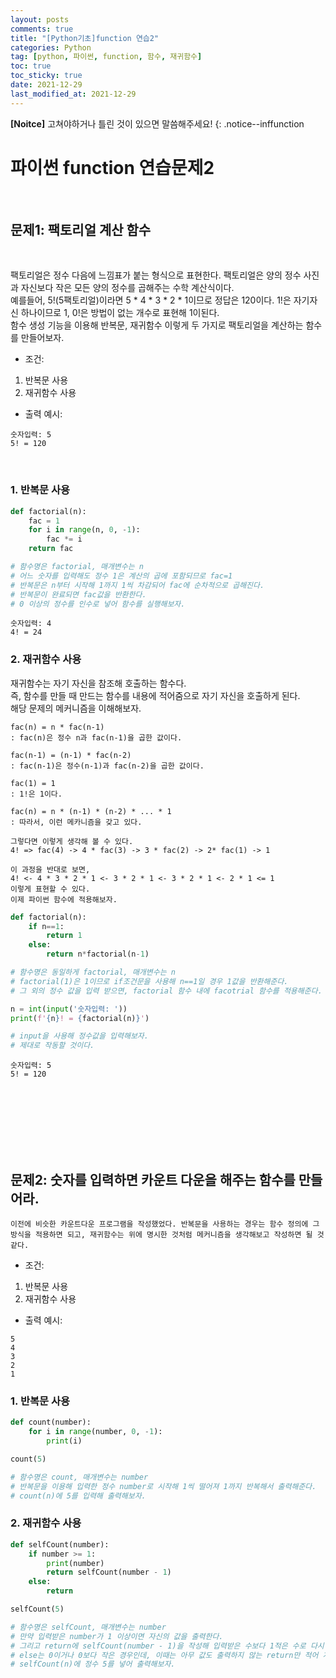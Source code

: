 ```yaml
---
layout: posts
comments: true
title: "[Python기초]function 연습2"
categories: Python
tag: [python, 파이썬, function, 함수, 재귀함수]
toc: true
toc_sticky: true
date: 2021-12-29
last_modified_at: 2021-12-29
---
```


**[Noitce]** 고쳐야하거나 틀린 것이 있으면 말씀해주세요!
{: .notice--inffunction
<br>

# 파이썬 function 연습문제2




<br>

## 문제1: **팩토리얼 계산 함수**



<br>

팩토리얼은 정수 다음에 느낌표가 붙는 형식으로 표현한다. 팩토리얼은 양의 정수 사진과 자신보다 작은 모든 양의 정수를 곱해주는 수학 계산식이다.   
예를들어, 5!(5팩토리얼)이라면 5 * 4 * 3 * 2 * 1이므로 정답은 120이다. 1!은 자기자신 하나이므로 1, 0!은 방법이 없는 개수로 표현해 1이된다.  
함수 생성 기능을 이용해 반복문, 재귀함수 이렇게 두 가지로 팩토리얼을 계산하는 함수를 만들어보자.
<br>

- 조건:
1. 반복문 사용
2. 재귀함수 사용

- 출력 예시:
```
숫자입력: 5
5! = 120
```
<br>

### 1. 반복문 사용 

```python
def factorial(n):
    fac = 1
    for i in range(n, 0, -1):
        fac *= i
    return fac

# 함수명은 factorial, 매개변수는 n
# 어느 숫자를 입력해도 정수 1은 계산의 곱에 포함되므로 fac=1
# 반복문은 n부터 시작해 1까지 1씩 차감되어 fac에 순차적으로 곱해진다. 
# 반복문이 완료되면 fac값을 반환한다.
# 0 이상의 정수를 인수로 넣어 함수를 실행해보자.
```
```
숫자입력: 4
4! = 24
```

### 2. 재귀함수 사용

 재귀함수는 자기 자신을 참조해 호출하는 함수다.  
 즉, 함수를 만들 때 만드는 함수를 내용에 적어줌으로 자기 자신을 호출하게 된다.  
 해당 문제의 메커니즘을 이해해보자.

```
fac(n) = n * fac(n-1)
: fac(n)은 정수 n과 fac(n-1)을 곱한 값이다.

fac(n-1) = (n-1) * fac(n-2)
: fac(n-1)은 정수(n-1)과 fac(n-2)을 곱한 값이다.

fac(1) = 1
: 1!은 1이다.

fac(n) = n * (n-1) * (n-2) * ... * 1
: 따라서, 이런 메카니즘을 갖고 있다.

그렇다면 이렇게 생각해 볼 수 있다.
4! => fac(4) -> 4 * fac(3) -> 3 * fac(2) -> 2* fac(1) -> 1

이 과정을 반대로 보면,
4! <- 4 * 3 * 2 * 1 <- 3 * 2 * 1 <- 3 * 2 * 1 <- 2 * 1 <= 1
이렇게 표현할 수 있다.
이제 파이썬 함수에 적용해보자.
```

```python
def factorial(n):
    if n==1:
        return 1
    else:
        return n*factorial(n-1)

# 함수명은 동일하게 factorial, 매개변수는 n
# factorial(1)은 1이므로 if조건문을 사용해 n==1일 경우 1값을 반환해준다.
# 그 외의 정수 값을 입력 받으면, factorial 함수 내에 facotrial 함수를 적용해준다. 입력받은 정수 n과 factorial(n-1)을 반환받는다.
```

```python
n = int(input('숫자입력: '))
print(f'{n}! = {factorial(n)}')

# input을 사용해 정수값을 입력해보자.
# 제대로 작동할 것이다.
```

```
숫자입력: 5
5! = 120
```


<br>
<br>
<br>
<br>
<br>
<br>

## 문제2: **숫자를 입력하면 카운트 다운을 해주는 함수를 만들어라.**

```
이전에 비슷한 카운트다운 프로그램을 작성했었다. 반복문을 사용하는 경우는 함수 정의에 그 방식을 적용하면 되고, 재귀함수는 위에 명시한 것처럼 메커니즘을 생각해보고 작성하면 될 것 같다.
```

- 조건:
1. 반복문 사용
2. 재귀함수 사용

- 출력 예시:
```
5
4
3
2
1
```

### 1. 반복문 사용
```python
def count(number):
    for i in range(number, 0, -1):
        print(i)

count(5)

# 함수명은 count, 매개변수는 number
# 반복문을 이용해 입력한 정수 number로 시작해 1씩 떨어져 1까지 반복해서 출력해준다.
# count(n)에 5를 입력해 출력해보자.
```

### 2. 재귀함수 사용

```python
def selfCount(number):
    if number >= 1:
        print(number)
        return selfCount(number - 1)
    else:
        return

selfCount(5)

# 함수명은 selfCount, 매개변수는 number
# 만약 입력받은 number가 1 이상이면 자신의 값을 출력한다.
# 그리고 return에 selfCount(number - 1)을 작성해 입력받은 수보다 1적은 수로 다시 함수가 실행되게 한다.
# else는 0이거나 0보다 작은 경우인데, 이때는 아무 값도 출력하지 않는 return만 적어 계산이 끝나게 만든다.
# selfCount(n)에 정수 5를 넣어 출력해보자.
```